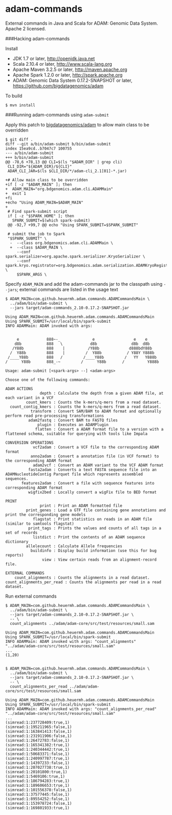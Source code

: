 adam-commands
=============

External commands in Java and Scala for ADAM: Genomic Data System.  Apache 2 licensed.


###Hacking adam-commands

Install

 * JDK 1.7 or later, http://openjdk.java.net
 * Scala 2.10.4 or later, http://www.scala-lang.org
 * Apache Maven 3.2.5 or later, http://maven.apache.org
 * Apache Spark 1.2.0 or later, http://spark.apache.org
 * ADAM: Genomic Data System 0.17.2-SNAPSHOT or later, https://github.com/bigdatagenomics/adam


To build

    $ mvn install


###Running adam-commands using ```adam-submit```

Apply this patch to [bigdatagenomics/adam](https://github.com/bigdatagenomics/adam) to allow main class to be overridden

    $ git diff .
    diff --git a/bin/adam-submit b/bin/adam-submit
    index 15ea9cd..b7047c7 100755
    --- a/bin/adam-submit
    +++ b/bin/adam-submit
    @@ -78,6 +78,13 @@ CLI=$(ls "$ADAM_DIR" | grep cli)
     CLI_DIR="${ADAM_DIR}/${CLI}"
     ADAM_CLI_JAR=$(ls $CLI_DIR/*/adam-cli_2.1[01]-*.jar)
    
    +# Allow main class to be overridden
    +if [ -z "$ADAM_MAIN" ]; then
    +  ADAM_MAIN="org.bdgenomics.adam.cli.ADAMMain"
    +  exit 1
    +fi
    +echo "Using ADAM_MAIN=$ADAM_MAIN"
    +
     # Find spark-submit script
     if [ -z "$SPARK_HOME" ]; then
       SPARK_SUBMIT=$(which spark-submit)
     @@ -92,7 +99,7 @@ echo "Using SPARK_SUBMIT=$SPARK_SUBMIT"
    
     # submit the job to Spark
     "$SPARK_SUBMIT" \
      -  --class org.bdgenomics.adam.cli.ADAMMain \
      +  --class $ADAM_MAIN \
         --conf spark.serializer=org.apache.spark.serializer.KryoSerializer \
         --conf spark.kryo.registrator=org.bdgenomics.adam.serialization.ADAMKryoRegistrator \
         $SPARK_ARGS \


Specify ```ADAM_MAIN``` and add the adam-commands jar to the classpath using ```--jars```; external commands are listed in the usage text

    $ ADAM_MAIN=com.github.heuermh.adam.commands.ADAMCommandsMain \
      ../adam/bin/adam-submit \
      --jars target/adam-commands_2.10-0.17.2-SNAPSHOT.jar
    
    Using ADAM_MAIN=com.github.heuermh.adam.commands.ADAMCommandsMain
    Using SPARK_SUBMIT=/usr/local/bin/spark-submit
    INFO ADAMMain: ADAM invoked with args:
    
    
         e            888~-_              e                 e    e
        d8b           888   \            d8b               d8b  d8b
       /Y88b          888    |          /Y88b             d888bdY88b
      /  Y88b         888    |         /  Y88b           / Y88Y Y888b
     /____Y88b        888   /         /____Y88b         /   YY   Y888b
    /      Y88b       888_-~         /      Y88b       /          Y888b
    
    Usage: adam-submit [<spark-args> --] <adam-args>
    
    Choose one of the following commands:
    
    ADAM ACTIONS
                   depth : Calculate the depth from a given ADAM file, at each variant in a VCF
             count_kmers : Counts the k-mers/q-mers from a read dataset.
      count_contig_kmers : Counts the k-mers/q-mers from a read dataset.
               transform : Convert SAM/BAM to ADAM format and optionally perform read pre-processing transformations
              adam2fastq : Convert BAM to FASTQ files
                  plugin : Executes an ADAMPlugin
                 flatten : Convert a ADAM format file to a version with a flattened schema, suitable for querying with tools like Impala
    
    CONVERSION OPERATIONS
                vcf2adam : Convert a VCF file to the corresponding ADAM format
               anno2adam : Convert a annotation file (in VCF format) to the corresponding ADAM format
                adam2vcf : Convert an ADAM variant to the VCF ADAM format
              fasta2adam : Converts a text FASTA sequence file into an ADAMNucleotideContig Parquet file which represents assembled sequences.
           features2adam : Convert a file with sequence features into corresponding ADAM format
              wigfix2bed : Locally convert a wigFix file to BED format
    
    PRINT
                   print : Print an ADAM formatted file
             print_genes : Load a GTF file containing gene annotations and print the corresponding gene models
                flagstat : Print statistics on reads in an ADAM file (similar to samtools flagstat)
              print_tags : Prints the values and counts of all tags in a set of records
                listdict : Print the contents of an ADAM sequence dictionary
             allelecount : Calculate Allele frequencies
               buildinfo : Display build information (use this for bug reports)
                    view : View certain reads from an alignment-record file.
    
    EXTERNAL COMMANDS
        count_alignments : Counts the alignments in a read dataset.
    count_alignments_per_read : Counts the alignments per read in a read dataset.


Run external commands

    $ ADAM_MAIN=com.github.heuermh.adam.commands.ADAMCommandsMain \
      ../adam/bin/adam-submit \
      --jars target/adam-commands_2.10-0.17.2-SNAPSHOT.jar \
      -- \
      count_alignments ../adam/adam-core/src/test/resources/small.sam
    
    Using ADAM_MAIN=com.github.heuermh.adam.commands.ADAMCommandsMain
    Using SPARK_SUBMIT=/usr/local/bin/spark-submit
    INFO ADAMMain: ADAM invoked with args: "count_alignments" "../adam/adam-core/src/test/resources/small.sam"
    ...
    (1,20)


    $ ADAM_MAIN=com.github.heuermh.adam.commands.ADAMCommandsMain \
      ../adam/bin/adam-submit \
      --jars target/adam-commands_2.10-0.17.2-SNAPSHOT.jar \
      -- \
      count_alignments_per_read ../adam/adam-core/src/test/resources/small.sam
    
    Using ADAM_MAIN=com.github.heuermh.adam.commands.ADAMCommandsMain
    Using SPARK_SUBMIT=/usr/local/bin/spark-submit
    INFO ADAMMain: ADAM invoked with args: "count_alignments_per_read" "../adam/adam-core/src/test/resources/small.sam"
    ...
    (simread:1:237728409:true,1)
    (simread:1:195211965:false,1)
    (simread:1:163841413:false,1)
    (simread:1:231911906:false,1)
    (simread:1:26472783:false,1)
    (simread:1:165341382:true,1)
    (simread:1:240344442:true,1)
    (simread:1:50683371:false,1)
    (simread:1:240997787:true,1)
    (simread:1:14397233:false,1)
    (simread:1:207027738:true,1)
    (simread:1:20101800:true,1)
    (simread:1:5469106:true,1)
    (simread:1:186794283:true,1)
    (simread:1:189606653:true,1)
    (simread:1:101556378:false,1)
    (simread:1:37577445:false,1)
    (simread:1:89554252:false,1)
    (simread:1:153978724:false,1)
    (simread:1:169801933:true,1)
